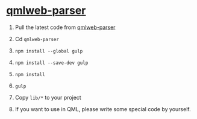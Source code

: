 # [qmlweb-parser](https://github.com/qmlweb/qmlweb-parser)

1. Pull the latest code from [qmlweb-parser](https://github.com/qmlweb/qmlweb-parser)

2. Cd `qmlweb-parser`

3. `npm install --global gulp`

4. `npm install --save-dev gulp`

5. `npm install`

6. `gulp`

7. Copy `lib/*` to your project

8. If you want to use in QML, please write some special code by yourself.
